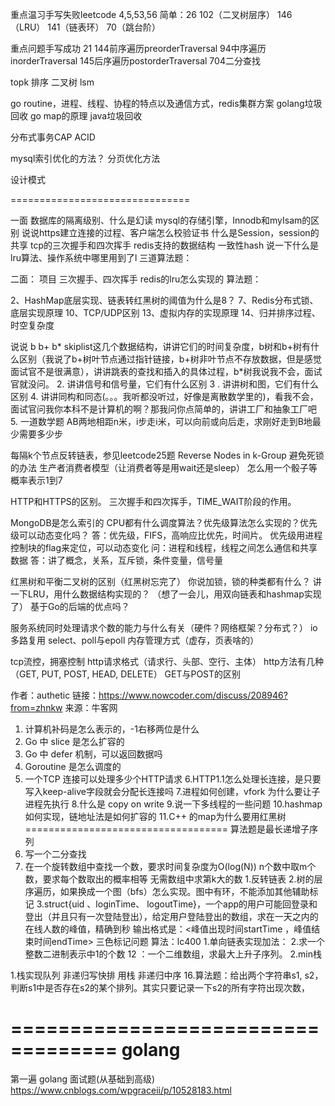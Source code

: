 

重点温习手写失败leetcode
4,5,53,56
简单：26
102（二叉树层序）
146（LRU）
141（链表环）
70（跳台阶）

重点问题手写成功
21
144前序遍历preorderTraversal
94中序遍历inorderTraversal
145后序遍历postorderTraversal
704二分查找


topk
排序
二叉树
lsm

go routine，进程、线程、协程的特点以及通信方式，redis集群方案
golang垃圾回收
go map的原理
java垃圾回收

分布式事务CAP ACID

mysql索引优化的方法？
分页优化方法

设计模式

===============================

一面
数据库的隔离级别、什么是幻读
mysql的存储引擎，Innodb和myIsam的区别
说说https建立连接的过程、客户端怎么校验证书
什么是Session，session的共享
tcp的三次握手和四次挥手
redis支持的数据结构
一致性hash
说一下什么是lru算法、操作系统中哪里用到了l
三道算法题：

二面：
项目
三次握手、四次挥手
redis的lru怎么实现的
算法题：




2、HashMap底层实现、链表转红黑树的阈值为什么是8？
7、Redis分布式锁、底层实现原理
10、TCP/UDP区别
13、虚拟内存的实现原理
14、归并排序过程、时空复杂度


说说 b b+ b* skiplist这几个数据结构，讲讲它们的时间复杂度，b树和b+树有什么区别（我说了b+树叶节点通过指针链接，b+树非叶节点不存放数据，但是感觉面试官不是很满意），讲讲跳表的查找和插入的具体过程，b*树我说我不会，面试官就没问。
2. 讲讲信号和信号量，它们有什么区别
3 . 讲讲树和图，它们有什么区别
4. 讲讲同构和同态(。。。我听都没听过，好像是离散数学里的)，看我不会，面试官问我你本科不是计算机的啊？那我问你点简单的，讲讲工厂和抽象工厂吧
5. 一道数学题 AB两地相距n米，i步走i米，可以向前或向后走，求刚好走到B地最少需要多少步

每隔k个节点反转链表，参见leetcode25题 Reverse Nodes in k-Group
避免死锁的办法
生产者消费者模型（让消费者等是用wait还是sleep）
怎么用一个骰子等概率表示1到7

HTTP和HTTPS的区别。
三次握手和四次挥手，TIME_WAIT阶段的作用。

MongoDB是怎么索引的
CPU都有什么调度算法？优先级算法怎么实现的？优先级可以动态变化吗？   答：优先级，FIFS，高响应比优先，时间片。 优先级用进程控制块的flag来定位，可以动态变化
问：进程和线程，线程之间怎么通信和共享数据                       答：讲了概念，关系，互斥锁，条件变量，信号量

红黑树和平衡二叉树的区别（红黑树忘完了）
你说加锁，锁的种类都有什么？ 
讲一下LRU，用什么数据结构实现的？  （想了一会儿，用双向链表和hashmap实现了）
 基于Go的后端的优点吗？
 
 服务系统同时处理请求个数的能力与什么有关（硬件？网络框架？分布式？）
 io多路复用
 select、poll与epoll
 内存管理方式（虚存，页表啥的）
 
 tcp流控，拥塞控制
 http请求格式（请求行、头部、空行、主体）
 http方法有几种（GET, PUT, POST, HEAD, DELETE）
 GET与POST的区别
 
  作者：authetic
  链接：https://www.nowcoder.com/discuss/208946?from=zhnkw
  来源：牛客网
  
  1. 计算机补码是怎么表示的，-1右移两位是什么
  2. Go 中 slice 是怎么扩容的
  3. Go 中 defer 机制，可以返回数据吗
  4. Goroutine 是怎么调度的
  5. 一个TCP 连接可以处理多少个HTTP请求
  6.HTTP1.1怎么处理长连接，是只要写入keep-alive字段就会分配长连接吗
  7.进程如何创建，vfork 为什么要让子进程先执行
  8.什么是 copy on write
  9.说一下多线程的一些问题
  10.hashmap 如何实现，链地址法是如何扩容的
  11.C++ 的map为什么要用红黑树
===================================
算法题是最长递增子序列
6. 写一个二分查找
7. 在一个旋转数组中查找一个数，要求时间复杂度为O(log(N))
n个数中取m个数，要求每个数取出的概率相等
无需数组中求第k大的数
1.反转链表
2.树的层序遍历，如果换成一个图（bfs）怎么实现。图中有环，不能添加其他辅助标记
3.struct{uid 、loginTime、 logoutTime}，一个app的用户可能回登录和登出（并且只有一次登陆登出），给定用户登陆登出的数组，求在一天之内的在线人数的峰值，精确到秒
输出格式是：<峰值出现时间startTime ，峰值结束时间endTime>
三色标记问题
算法：lc400
1.单向链表实现加法：
2.求一个整数二进制表示中1的个数
12 ：一个二维数组，求最大上升子序列。
2.min栈

1.栈实现队列
非递归写快排 用栈
非递归中序
16.算法题：给出两个字符串s1, s2，判断s1中是否存在s2的某个排列。其实只要记录一下s2的所有字符出现次数，



===================================
golang
===================================
第一遍 golang 面试题(从基础到高级) https://www.cnblogs.com/wpgraceii/p/10528183.html
